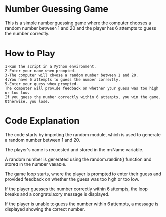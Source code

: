 # Number Guessing Game

This is a simple number guessing game where the computer chooses a random number between 1 and 20 and the player has 6 attempts to guess the number correctly.
# How to Play

    1-Run the script in a Python environment.
    2-Enter your name when prompted.
    3-The computer will choose a random number between 1 and 20.
    4:You have 6 attempts to guess the number correctly.
    5-Enter your guess when prompted.
    The computer will provide feedback on whether your guess was too high or too low.
    If you guess the number correctly within 6 attempts, you win the game. Otherwise, you lose.

# Code Explanation

The code starts by importing the random module, which is used to generate a random number between 1 and 20.

The player's name is requested and stored in the myName variable.

A random number is generated using the random.randint() function and stored in the number variable.

The game loop starts, where the player is prompted to enter their guess and provided feedback on whether the guess was too high or too low.

If the player guesses the number correctly within 6 attempts, the loop breaks and a congratulatory message is displayed.

If the player is unable to guess the number within 6 attempts, a message is displayed showing the correct number.

